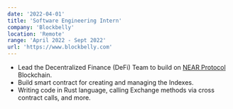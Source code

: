 ```yaml
---
date: '2022-04-01'
title: 'Software Engineering Intern'
company: 'Blockbelly'
location: 'Remote'
range: 'April 2022 - Sept 2022'
url: 'https://www.blockbelly.com'
---
```


- Lead the Decentralized Finance (DeFi) Team to build on [NEAR Protocol](https://near.org/) Blockchain.
- Build smart contract for creating and managing the Indexes.
- Writing code in Rust language, calling Exchange methods via cross contract calls, and more.
